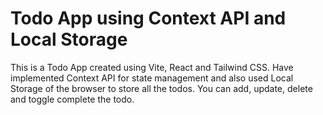 # Todo App using Context API and Local Storage

This is a Todo App created using Vite, React and Tailwind CSS. Have implemented Context API for state management and also used Local Storage of the browser to store all the todos. You can add, update, delete and toggle complete the todo.

